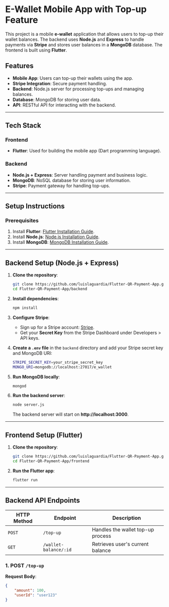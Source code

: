 # E-Wallet Mobile App with Top-up Feature

This project is a mobile **e-wallet** application that allows users to top-up their wallet balances. The backend uses **Node.js** and **Express** to handle payments via **Stripe** and stores user balances in a **MongoDB** database. The frontend is built using **Flutter**.

## Features
- **Mobile App**: Users can top-up their wallets using the app.
- **Stripe Integration**: Secure payment handling.
- **Backend**: Node.js server for processing top-ups and managing balances.
- **Database**: MongoDB for storing user data.
- **API**: RESTful API for interacting with the backend.

---

## Tech Stack

### Frontend
- **Flutter**: Used for building the mobile app (Dart programming language).

### Backend
- **Node.js + Express**: Server handling payment and business logic.
- **MongoDB**: NoSQL database for storing user information.
- **Stripe**: Payment gateway for handling top-ups.

---

## Setup Instructions

### Prerequisites

1. Install **Flutter**: [Flutter Installation Guide](https://flutter.dev/docs/get-started/install).
2. Install **Node.js**: [Node.js Installation Guide](https://nodejs.org/).
3. Install **MongoDB**: [MongoDB Installation Guide](https://docs.mongodb.com/manual/installation/).

---

## Backend Setup (Node.js + Express)

1. **Clone the repository**:
    ```bash
    git clone https://github.com/luislaguardia/Flutter-QR-Payment-App.git
    cd Flutter-QR-Payment-App/backend
    ```

2. **Install dependencies**:
    ```bash
    npm install
    ```

3. **Configure Stripe**:
    - Sign up for a Stripe account: [Stripe](https://stripe.com).
    - Get your **Secret Key** from the Stripe Dashboard under Developers > API keys.

4. **Create a `.env` file** in the `backend` directory and add your Stripe secret key and MongoDB URI:
    ```bash
    STRIPE_SECRET_KEY=your_stripe_secret_key
    MONGO_URI=mongodb://localhost:27017/e_wallet
    ```

5. **Run MongoDB locally**:
    ```bash
    mongod
    ```

6. **Run the backend server**:
    ```bash
    node server.js
    ```
    The backend server will start on **http://localhost:3000**.

---

## Frontend Setup (Flutter)

1. **Clone the repository**:
    ```bash
    git clone https://github.com/luislaguardia/Flutter-QR-Payment-App.git
    cd Flutter-QR-Payment-App/frontend
    ```

2. **Run the Flutter app**:
    ```bash
    flutter run
    ```

---

## Backend API Endpoints

| HTTP Method | Endpoint              | Description                         |
|-------------|-----------------------|-------------------------------------|
| `POST`      | `/top-up`             | Handles the wallet top-up process   |
| `GET`       | `/wallet-balance/:id` | Retrieves user's current balance    |

### **1. POST `/top-up`**

**Request Body**:
```json
{
    "amount": 100,
    "userId": "user123"
}
